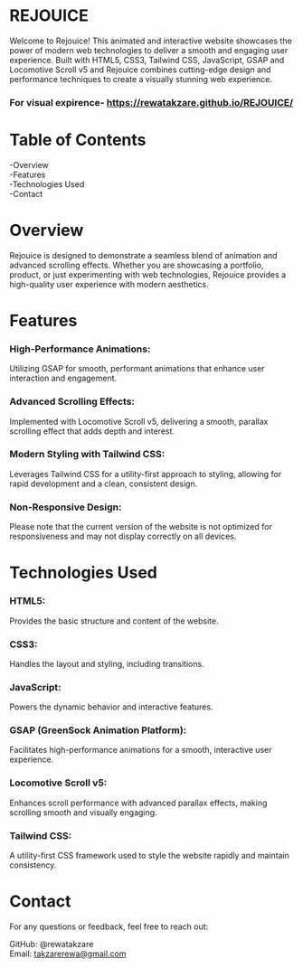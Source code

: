 # REJOUICE
Welcome to Rejouice! This animated and interactive website showcases the power of modern web technologies to deliver a smooth and engaging user experience. Built with HTML5, CSS3, Tailwind CSS,  JavaScript, GSAP and Locomotive Scroll v5 and Rejouice combines cutting-edge design and performance techniques to create a visually stunning web experience.
### For visual expirence- https://rewatakzare.github.io/REJOUICE/
# Table of Contents
-Overview  
-Features  
-Technologies Used     
-Contact   
# Overview
Rejouice is designed to demonstrate a seamless blend of animation and advanced scrolling effects. Whether you are showcasing a portfolio, product, or just experimenting with web technologies, Rejouice provides a high-quality user experience with modern aesthetics.
# Features
### High-Performance Animations:
Utilizing GSAP for smooth, performant animations that enhance user interaction and engagement.
### Advanced Scrolling Effects:
Implemented with Locomotive Scroll v5, delivering a smooth, parallax scrolling effect that adds depth and interest.
### Modern Styling with Tailwind CSS:
Leverages Tailwind CSS for a utility-first approach to styling, allowing for rapid development and a clean, consistent design.
### Non-Responsive Design: 
Please note that the current version of the website is not optimized for responsiveness and may not display correctly on all devices.
# Technologies Used
### HTML5:
Provides the basic structure and content of the website.
### CSS3:
Handles the layout and styling, including transitions.
### JavaScript:
Powers the dynamic behavior and interactive features.
### GSAP (GreenSock Animation Platform):
Facilitates high-performance animations for a smooth, interactive user experience.
### Locomotive Scroll v5:
Enhances scroll performance with advanced parallax effects, making scrolling smooth and visually engaging.
### Tailwind CSS:
A utility-first CSS framework used to style the website rapidly and maintain consistency.
# Contact
For any questions or feedback, feel free to reach out:

GitHub: @rewatakzare    
Email: takzarerewa@gmail.com
